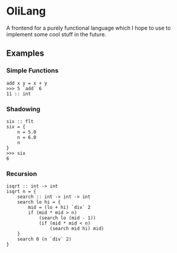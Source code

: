 # OliLang

A frontend for a purely functional language which I hope to use to 
implement some cool stuff in the future.

## Examples

### Simple Functions

```
add x y = x + y
>>> 5 `add` 6
11 :: int
```

### Shadowing

```
six :: flt
six = {
    n = 5.0
    n = 6.0
    n
}
>>> six
6
```

### Recursion

```
isqrt :: int -> int
isqrt n = {
    search :: int -> int -> int
    search lo hi = {
        mid = (lo + hi) `div` 2
        if (mid * mid > n) 
            (search lo (mid - 1)) 
            (if (mid * mid < n) 
                (search mid hi) mid)
    }
    search 0 (n `div` 2)
}
```

